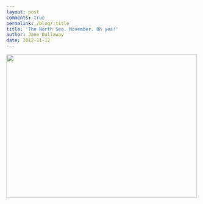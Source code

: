 ```yaml
---
layout: post
comments: true
permalink: /blog/:title
title: 'The North Sea. November. Oh yes!'
author: Jane Dallaway
date: 2012-11-12
---
```


<div>
<a href="http://static.skitters.dallaway.com/Sphoto.JPG">
<img width="500" src="http://static.skitters.dallaway.com/Sphoto.JPG.500.JPG" height="376"></img>
</a>
</div>

